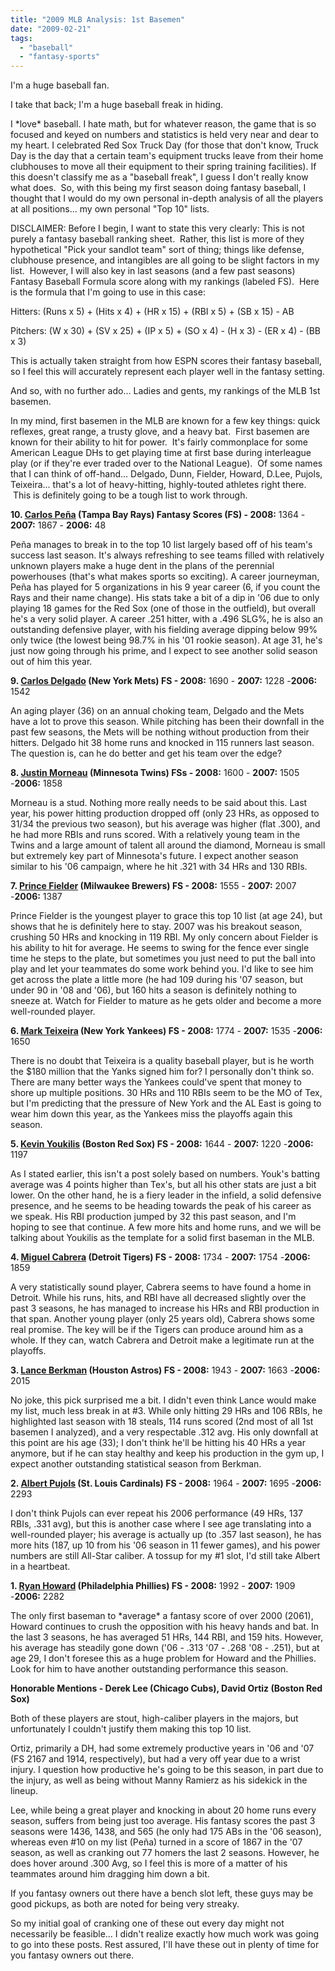 ```yaml
---
title: "2009 MLB Analysis: 1st Basemen"
date: "2009-02-21"
tags:
  - "baseball"
  - "fantasy-sports"
---
```


I'm a huge baseball fan.

I take that back; I'm a huge baseball freak in hiding.

I \*love\* baseball. I hate math, but for whatever reason, the game that is so focused and keyed on numbers and statistics is held very near and dear to my heart. I celebrated Red Sox Truck Day (for those that don't know, Truck Day is the day that a certain team's equipment trucks leave from their home clubhouses to move all their equipment to their spring training facilities). If this doesn't classify me as a "baseball freak", I guess I don't really know what does.  So, with this being my first season doing fantasy baseball, I thought that I would do my own personal in-depth analysis of all the players at all positions... my own personal "Top 10" lists.

DISCLAIMER: Before I begin, I want to state this very clearly: This is not purely a fantasy baseball ranking sheet.  Rather, this list is more of they hypothetical "Pick your sandlot team" sort of thing; things like defense, clubhouse presence, and intangibles are all going to be slight factors in my list.  However, I will also key in last seasons (and a few past seasons) Fantasy Baseball Formula score along with my rankings (labeled FS).  Here is the formula that I'm going to use in this case:

Hitters: (Runs x 5) + (Hits x 4) + (HR x 15) + (RBI x 5) + (SB x 15) - AB

Pitchers: (W x 30) + (SV x 25) + (IP x 5) + (SO x 4) - (H x 3) - (ER x 4) - (BB x 3)

This is actually taken straight from how ESPN scores their fantasy baseball, so I feel this will accurately represent each player well in the fantasy setting.

And so, with no further ado... Ladies and gents, my rankings of the MLB 1st basemen.

In my mind, first basemen in the MLB are known for a few key things: quick reflexes, great range, a trusty glove, and a heavy bat.  First basemen are known for their ability to hit for power.  It's fairly commonplace for some American League DHs to get playing time at first base during interleague play (or if they're ever traded over to the National League).  Of some names that I can think of off-hand... Delgado, Dunn, Fielder, Howard, D.Lee, Pujols, Teixeira... that's a lot of heavy-hitting, highly-touted athletes right there.  This is definitely going to be a tough list to work through.

**10. [Carlos Peña](http://mlb.mlb.com/team/player.jsp?player_id=150289) (Tampa Bay Rays) Fantasy Scores (FS) - 2008:** 1364 - **2007:** 1867 - **2006:** 48

Peña manages to break in to the top 10 list largely based off of his team's success last season. It's always refreshing to see teams filled with relatively unknown players make a huge dent in the plans of the perennial powerhouses (that's what makes sports so exciting). A career journeyman, Peña has played for 5 organizations in his 9 year career (6, if you count the Rays and their name change). His stats take a bit of a dip in '06 due to only playing 18 games for the Red Sox (one of those in the outfield), but overall he's a very solid player. A career .251 hitter, with a .496 SLG%, he is also an outstanding defensive player, with his fielding average dipping below 99% only twice (the lowest being 98.7% in his '01 rookie season). At age 31, he's just now going through his prime, and I expect to see another solid season out of him this year.

**9. [Carlos Delgado](http://mlb.mlb.com/team/player.jsp?player_id=113232) (New York Mets) FS - 2008:** 1690 - **2007:** 1228 -**2006:** 1542

An aging player (36) on an annual choking team, Delgado and the Mets have a lot to prove this season. While pitching has been their downfall in the past few seasons, the Mets will be nothing without production from their hitters. Delgado hit 38 home runs and knocked in 115 runners last season. The question is, can he do better and get his team over the edge?

**8. [Justin Morneau](http://mlb.mlb.com/team/player.jsp?player_id=408047) (Minnesota Twins) FSs - 2008:** 1600 - **2007:** 1505 -**2006:** 1858

Morneau is a stud. Nothing more really needs to be said about this. Last year, his power hitting production dropped off (only 23 HRs, as opposed to 31/34 the previous two season), but his average was higher (flat .300), and he had more RBIs and runs scored. With a relatively young team in the Twins and a large amount of talent all around the diamond, Morneau is small but extremely key part of Minnesota's future. I expect another season similar to his '06 campaign, where he hit .321 with 34 HRs and 130 RBIs.

**7. [Prince Fielder](http://mlb.mlb.com/team/player.jsp?player_id=425902) (Milwaukee Brewers) FS - 2008:** 1555 - **2007:** 2007 -**2006:** 1387

Prince Fielder is the youngest player to grace this top 10 list (at age 24), but shows that he is definitely here to stay. 2007 was his breakout season, crushing 50 HRs and knocking in 119 RBI. My only concern about Fielder is his ability to hit for average. He seems to swing for the fence ever single time he steps to the plate, but sometimes you just need to put the ball into play and let your teammates do some work behind you. I'd like to see him get across the plate a little more (he had 109 during his '07 season, but under 90 in '08 and '06), but 160 hits a season is definitely nothing to sneeze at. Watch for Fielder to mature as he gets older and become a more well-rounded player.

**6. [Mark Teixeira](http://mlb.mlb.com/team/player.jsp?player_id=407893) (New York Yankees) FS - 2008:** 1774 - **2007:** 1535 -**2006:** 1650

There is no doubt that Teixeira is a quality baseball player, but is he worth the $180 million that the Yanks signed him for? I personally don't think so. There are many better ways the Yankees could've spent that money to shore up multiple positions. 30 HRs and 110 RBIs seem to be the MO of Tex, but I'm predicting that the pressure of New York and the AL East is going to wear him down this year, as the Yankees miss the playoffs again this season.

**5. [Kevin Youkilis](http://mlb.mlb.com/team/player.jsp?player_id=425903) (Boston Red Sox) FS - 2008:** 1644 - **2007:** 1220 -**2006:** 1197

As I stated earlier, this isn't a post solely based on numbers. Youk's batting average was 4 points higher than Tex's, but all his other stats are just a bit lower. On the other hand, he is a fiery leader in the infield, a solid defensive presence, and he seems to be heading towards the peak of his career as we speak. His RBI production jumped by 32 this past season, and I'm hoping to see that continue. A few more hits and home runs, and we will be talking about Youkilis as the template for a solid first baseman in the MLB.

**4. [Miguel Cabrera](http://mlb.mlb.com/team/player.jsp?player_id=408234) (Detroit Tigers) FS - 2008:** 1734 - **2007:** 1754 -**2006:** 1859

A very statistically sound player, Cabrera seems to have found a home in Detroit. While his runs, hits, and RBI have all decreased slightly over the past 3 seasons, he has managed to increase his HRs and RBI production in that span. Another young player (only 25 years old), Cabrera shows some real promise. The key will be if the Tigers can produce around him as a whole. If they can, watch Cabrera and Detroit make a legitimate run at the playoffs.

**3. [Lance Berkman](http://mlb.mlb.com/team/player.jsp?player_id=204020) (Houston Astros) FS - 2008:** 1943 - **2007:** 1663 -**2006:** 2015

No joke, this pick surprised me a bit. I didn't even think Lance would make my list, much less break in at #3. While only hitting 29 HRs and 106 RBIs, he highlighted last season with 18 steals, 114 runs scored (2nd most of all 1st basemen I analyzed), and a very respectable .312 avg. His only downfall at this point are his age (33); I don't think he'll be hitting his 40 HRs a year anymore, but if he can stay healthy and keep his production in the gym up, I expect another outstanding statistical season from Berkman.

**2. [Albert Pujols](http://mlb.mlb.com/team/player.jsp?player_id=405395) (St. Louis Cardinals) FS - 2008:** 1964 - **2007:** 1695 -**2006:** 2293

I don't think Pujols can ever repeat his 2006 performance (49 HRs, 137 RBIs, .331 avg), but this is another case where I see age translating into a well-rounded player; his average is actually up (to .357 last season), he has more hits (187, up 10 from his '06 season in 11 fewer games), and his power numbers are still All-Star caliber. A tossup for my #1 slot, I'd still take Albert in a heartbeat.

**1. [Ryan Howard](http://mlb.mlb.com/team/player.jsp?player_id=429667) (Philadelphia Phillies) FS - 2008:** 1992 - **2007:** 1909 -**2006:** 2282

The only first baseman to \*average\* a fantasy score of over 2000 (2061), Howard continues to crush the opposition with his heavy hands and bat. In the last 3 seasons, he has averaged 51 HRs, 144 RBI, and 159 hits. However, his average has steadily gone down ('06 - .313 '07 - .268 '08 - .251), but at age 29, I don't foresee this as a huge problem for Howard and the Phillies. Look for him to have another outstanding performance this season.

**Honorable Mentions - Derek Lee (Chicago Cubs), David Ortiz (Boston Red Sox)**

Both of these players are stout, high-caliber players in the majors, but unfortunately I couldn't justify them making this top 10 list.

Ortiz, primarily a DH, had some extremely productive years in '06 and '07 (FS 2167 and 1914, respectively), but had a very off year due to a wrist injury. I question how productive he's going to be this season, in part due to the injury, as well as being without Manny Ramierz as his sidekick in the lineup.

Lee, while being a great player and knocking in about 20 home runs every season, suffers from being just too average. His fantasy scores the past 3 seasons were 1436, 1438, and 565 (he only had 175 ABs in the '06 season), whereas even #10 on my list (Peña) turned in a score of 1867 in the '07 season, as well as cranking out 77 homers the last 2 seasons. However, he does hover around .300 Avg, so I feel this is more of a matter of his teammates around him dragging him down a bit.

If you fantasy owners out there have a bench slot left, these guys may be good pickups, as both are noted for being very streaky.

So my initial goal of cranking one of these out every day might not necessarily be feasible... I didn't realize exactly how much work was going to go into these posts. Rest assured, I'll have these out in plenty of time for you fantasy owners out there.
